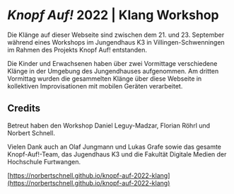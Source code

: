 # *Knopf Auf!* 2022 | Klang Workshop
Die Klänge auf dieser Webseite sind zwischen dem 21. und 23. September während eines Workshops im Jungendhaus K3 in Villingen-Schwenningen im Rahmen des Projekts Knopf Auf! entstanden.

Die Kinder und Erwachsenen haben über zwei Vormittage verschiedene Klänge in der Umgebung des Jungendhauses aufgenommen.
Am dritten Vormittag wurden die gesammelten Klänge über diese Webseite in kollektiven Improvisationen mit mobilen Geräten verarbeitet.

## Credits

Betreut haben den Workshop Daniel Leguy-Madzar, Florian Röhrl und Norbert Schnell.

Vielen Dank auch an Olaf Jungmann und Lukas Grafe sowie das gesamte Knopf-Auf!-Team, das Jugendhaus K3 und die Fakultät Digitale Medien der Hochschule Furtwangen.

[https://norbertschnell.github.io/knopf-auf-2022-klang](https://norbertschnell.github.io/knopf-auf-2022-klang)
